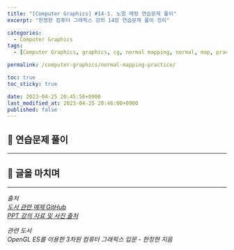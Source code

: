 ```yaml
---
title: "[Computer Graphics] #14-1. 노멀 매핑 연습문제 풀이"
excerpt: "한정현 컴퓨터 그래픽스 강의 14장 연습문제 풀이 정리"

categories:
  - Computer Graphics
tags:
  - [Computer Graphics, graphics, cg, normal mapping, normal, map, practice]

permalink: /computer-graphics/normal-mapping-practice/

toc: true
toc_sticky: true

date: 2023-04-25 20:45:56+0900
last_modified_at: 2023-04-25 20:46:00+0900
published: false
---
```


## 👻 연습문제 풀이


***

## 👻 글을 마치며

***

_출처_   
_[도서 관련 예제 GitHub](https://github.com/medialab-ku/openGLESbook)_   
_[PPT 강의 자료 및 사진 출처](https://media.korea.ac.kr/books/)_

_관련 도서_   
_OpenGL ES를 이용한 3차원 컴퓨터 그래픽스 입문 - 한정현 지음_   